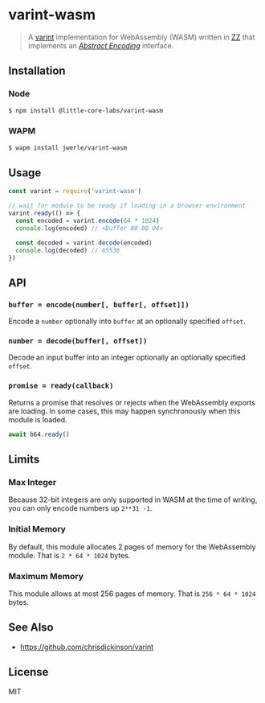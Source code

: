 varint-wasm
===========

> A [varint][varint] implementation for WebAssembly (WASM) written in [ZZ][zz] that
> implements an [_Abstract Encoding_][abstract-encoding] interface.

## Installation

### Node

```sh
$ npm install @little-core-labs/varint-wasm
```

### WAPM

```sh
$ wapm install jwerle/varint-wasm
```

## Usage

```js
const varint = require('varint-wasm')

// wait for module to be ready if loading in a browser environment
varint.ready(() => {
  const encoded = varint.encode(64 * 1024)
  console.log(encoded) // <Buffer 80 80 04>

  const decoded = varint.decode(encoded)
  console.log(decoded) // 65536
})
```

## API

### `buffer = encode(number[, buffer[, offset]])`

Encode a `number` optionally into `buffer` at an optionally
specified `offset`.

### `number = decode(buffer[, offset])`

Decode an input buffer into an integer optionally an optionally
specified `offset`.

### `promise = ready(callback)`

Returns a promise that resolves or rejects when the WebAssembly exports
are loading. In some cases, this may happen synchronously when this
module is loaded.

```js
await b64.ready()
```

## Limits

### Max Integer

Because 32-bit integers are only supported in WASM at the time of
writing, you can only encode numbers up `2**31 -1`.

### Initial Memory

By default, this module allocates 2 pages of memory for the WebAssembly module.
That is `2 * 64 * 1024` bytes.

### Maximum Memory

This module allows at most 256 pages of memory. That is `256 * 64 *
1024` bytes.

## See Also

* https://github.com/chrisdickinson/varint

## License

MIT

[zz]: https://github.com/zetzit/zz
[varint]: https://github.com/chrisdickinson/varint
[abstract-encoding]: https://github.com/mafintosh/abstract-encoding
